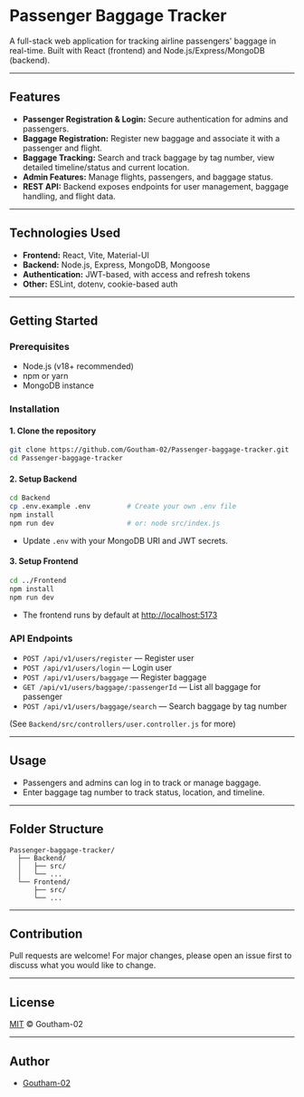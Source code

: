 # Passenger Baggage Tracker

A full-stack web application for tracking airline passengers' baggage in real-time. Built with React (frontend) and Node.js/Express/MongoDB (backend).

---

## Features

- **Passenger Registration & Login:** Secure authentication for admins and passengers.
- **Baggage Registration:** Register new baggage and associate it with a passenger and flight.
- **Baggage Tracking:** Search and track baggage by tag number, view detailed timeline/status and current location.
- **Admin Features:** Manage flights, passengers, and baggage status.
- **REST API:** Backend exposes endpoints for user management, baggage handling, and flight data.

---

## Technologies Used

- **Frontend:** React, Vite, Material-UI
- **Backend:** Node.js, Express, MongoDB, Mongoose
- **Authentication:** JWT-based, with access and refresh tokens
- **Other:** ESLint, dotenv, cookie-based auth

---

## Getting Started

### Prerequisites

- Node.js (v18+ recommended)
- npm or yarn
- MongoDB instance

### Installation

#### 1. Clone the repository

```bash
git clone https://github.com/Goutham-02/Passenger-baggage-tracker.git
cd Passenger-baggage-tracker
```

#### 2. Setup Backend

```bash
cd Backend
cp .env.example .env         # Create your own .env file
npm install
npm run dev                  # or: node src/index.js
```
- Update `.env` with your MongoDB URI and JWT secrets.

#### 3. Setup Frontend

```bash
cd ../Frontend
npm install
npm run dev
```
- The frontend runs by default at [http://localhost:5173](http://localhost:5173)

### API Endpoints

- `POST /api/v1/users/register` — Register user
- `POST /api/v1/users/login` — Login user
- `POST /api/v1/users/baggage` — Register baggage
- `GET /api/v1/users/baggage/:passengerId` — List all baggage for passenger
- `POST /api/v1/users/baggage/search` — Search baggage by tag number

(See `Backend/src/controllers/user.controller.js` for more)

---

## Usage

- Passengers and admins can log in to track or manage baggage.
- Enter baggage tag number to track status, location, and timeline.

---

## Folder Structure

```
Passenger-baggage-tracker/
  ├── Backend/
  │   ├── src/
  │   └── ... 
  └── Frontend/
      ├── src/
      └── ...
```

---

## Contribution

Pull requests are welcome! For major changes, please open an issue first to discuss what you would like to change.

---

## License

[MIT](LICENSE) © Goutham-02

---

## Author

- [Goutham-02](https://github.com/Goutham-02)
